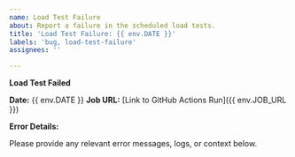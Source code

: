 ```yaml
---
name: Load Test Failure
about: Report a failure in the scheduled load tests.
title: 'Load Test Failure: {{ env.DATE }}'
labels: 'bug, load-test-failure'
assignees: ''

---
```


**Load Test Failed**

**Date:** {{ env.DATE }}
**Job URL:** [Link to GitHub Actions Run]({{ env.JOB_URL }})

**Error Details:**

Please provide any relevant error messages, logs, or context below.
